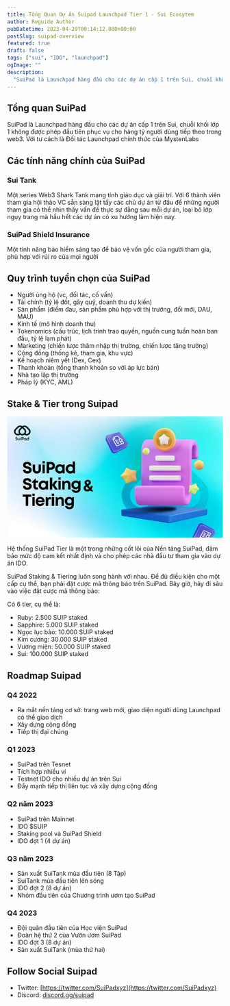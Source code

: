 ```yaml
---
title: Tổng Quan Dự Án Suipad Launchpad Tier 1 - Sui Ecosytem
author: Reguide Author
pubDatetime: 2023-04-29T00:14:12.000+00:00
postSlug: suipad-overview
featured: true
draft: false
tags: ["sui", "IDO", "launchpad"]
ogImage: ""
description:
  "SuiPad là Launchpad hàng đầu cho các dự án cấp 1 trên Sui, chuỗi khối lớp 1 không được phép đầu tiên phục vụ cho hàng tỷ người dùng tiếp theo trong web3. Với tư cách là Đối tác Launchpad chính thức của MystenLabs"
---
```


## Tổng quan SuiPad

SuiPad là Launchpad hàng đầu cho các dự án cấp 1 trên Sui, chuỗi khối lớp 1 không được phép đầu tiên phục vụ cho hàng tỷ người dùng tiếp theo trong web3. Với tư cách là Đối tác Launchpad chính thức của MystenLabs

## Các tính năng chính của SuiPad

### Sui Tank

Một series Web3 Shark Tank mang tính giáo dục và giải trí. Với 6 thành viên tham gia hội thảo VC sẵn sàng lật tẩy các chủ dự án từ đầu để những người tham gia có thể nhìn thấy vấn đề thực sự đằng sau mỗi dự án, loại bỏ lớp ngụy trang mà hầu hết các dự án có xu hướng làm hiện nay.

### SuiPad Shield Insurance

Một tính năng bảo hiểm sáng tạo để bảo vệ vốn gốc của người tham gia, phù hợp với rủi ro của mọi người

## Quy trình tuyển chọn của SuiPad

- Người ủng hộ (vc, đối tác, cố vấn)
- Tài chính (tỷ lệ đốt, gây quỹ, doanh thu dự kiến)
- Sản phẩm (điểm đau, sản phẩm phù hợp với thị trường, đổi mới, DAU, MAU)
- Kinh tế (mô hình doanh thu)
- Tokenomics (cấu trúc, lịch trình trao quyền, nguồn cung tuần hoàn ban đầu, tỷ lệ lạm phát)
- Marketing (chiến lược thâm nhập thị trường, chiến lược tăng trưởng)
- Cộng đồng (thống kê, tham gia, khu vực)
- Kế hoạch niêm yết (Dex, Cex)
- Thanh khoản (tổng thanh khoản so với áp lực bán)
- Nhà tạo lập thị trường
- Pháp lý (KYC, AML)

## Stake & Tier trong Suipad

![Suipad tier](https://raw.githubusercontent.com/ReguideWIKI/ReWiki/master/public/uploads/suipad/suipad-tier.jpg)


Hệ thống SuiPad Tier là một trong những cốt lõi của Nền tảng SuiPad, đảm bảo mức độ cam kết nhất định và cho phép các nhà đầu tư tham gia vào dự án IDO.

SuiPad Staking & Tiering luôn song hành với nhau. Để đủ điều kiện cho một cấp cụ thể, bạn phải đặt cược mã thông báo trên SuiPad. Bây giờ, hãy đi sâu vào việc đặt cược mã thông báo:

Có 6 tier, cụ thể là:

- Ruby: 2.500 SUIP staked
- Sapphire: 5.000 SUIP staked
- Ngọc lục bảo: 10.000 SUIP staked
- Kim cương: 30.000 SUIP staked
- Vương miện: 50.000 SUIP staked
- Sui: 100.000 SUIP staked

## Roadmap Suipad

### Q4 2022

- Ra mắt nền tảng cơ sở: trang web mới, giao diện người dùng Launchpad có thể giao dịch
- Xây dựng cộng đồng
- Tiếp thị đại chúng

### Q1 2023

- SuiPad trên Tesnet
- Tích hợp nhiều ví
- Testnet IDO cho nhiều dự án trên Sui
- Đẩy mạnh tiếp thị liên tục và xây dựng cộng đồng

### Q2 năm 2023

- SuiPad trên Mainnet
- IDO $SUIP
- Staking pool và SuiPad Shield
- IDO đợt 1 (4 dự án)

### Q3 năm 2023

- Sản xuất SuiTank mùa đầu tiên (8 Tập)
- SuiTank mùa đầu tiên lên sóng
- IDO đợt 2 (8 dự án)
- Nhóm đầu tiên của Chương trình ươm tạo SuiPad

### Q4 2023

- Đội quân đầu tiên của Học viện SuiPad
- Đoàn hệ thứ 2 của Vườn ươm SuiPad
- IDO đợt 3 (8 dự án)
- Sản xuất SuiTank (mùa thứ hai)

## Follow Social Suipad

- Twitter: [https://twitter.com/SuiPadxyz](https://twitter.com/SuiPadxyz)
- Discord: [discord.gg/suipad](discord.gg/suipad)
